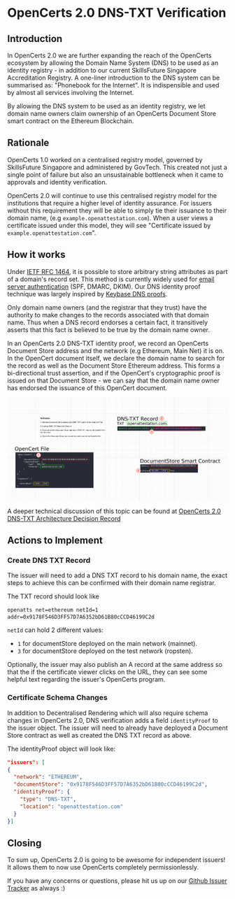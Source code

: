 # OpenCerts 2.0 DNS-TXT Verification

## Introduction 

In OpenCerts 2.0 we are further expanding the reach of the OpenCerts ecosystem by allowing the Domain Name System (DNS) to be used as an identity registry - in addition to our current SkillsFuture Singapore Accreditation Registry. A one-liner introduction to the DNS system can be summarised as: "Phonebook for the Internet". It is indispensible and used by almost all services involving the Internet.

By allowing the DNS system to be used as an identity registry, we let domain name owners claim ownership of an OpenCerts Document Store smart contract on the Ethereum Blockchain.

## Rationale

OpenCerts 1.0 worked on a centralised registry model, governed by SkillsFuture Singapore and administered by GovTech. This created not just a single point of failure but also an unsustainable  bottleneck when it came to approvals and identity verification.

OpenCerts 2.0 will continue to use this centralised registry model for the institutions that require a higher level of identity assurance. For issuers without this requirement they will be able to simply tie their issuance to their domain name, (e.g `example.openattestation.com`). When a user views a certificate issued under this model, they will see "Certificate issued by `example.openattestation.com`".

## How it works

Under [IETF RFC 1464](https://tools.ietf.org/html/rfc1464), it is possible to store arbitrary string attributes as part of a domain's record set. This method is currently widely used for [email server authentication](https://en.wikipedia.org/wiki/Email_authentication) (SPF, DMARC, DKIM). Our DNS identity proof technique was largely inspired by [Keybase DNS proofs](https://github.com/keybase/keybase-issues/issues/367).

Only domain name owners (and the registrar that they trust) have the authority to make changes to the records associated with that domain name. Thus when a DNS record endorses a certain fact, it transitively asserts that this fact is believed to be true by the domain name owner.

In an OpenCerts 2.0 DNS-TXT identity proof, we record an OpenCerts Document Store address and the network (e.g Ethereum, Main Net) it is on. In the OpenCert document itself, we declare the domain name to search for the record as well as the Document Store Ethereum address. This forms a bi-directional trust assertion, and if the OpenCert's cryptographic proof is issued on that Document Store - we can say that the domain name owner has endorsed the issuance of this OpenCert document.

![verification-steps.png](./assets/dns-verification/verification-steps.png)

A deeper technical discussion of this topic can be found at [OpenCerts 2.0 DNS-TXT Architecture Decision Record](https://github.com/OpenCerts/adr/blob/master/decentralized_identity_proof_DNS-TXT.md)

## Actions to Implement
### Create DNS TXT Record
The issuer will need to add a DNS TXT record to his domain name, the exact steps to achieve this can be confirmed with their domain name registrar.
  
The TXT record should look like
  
```text
openatts net=ethereum netId=1 addr=0x9178F546D3FF57D7A6352bD61B80cCCD46199C2d
```

`netId` can hold 2 different values:
- `1` for documentStore deployed on the main network (mainnet).
- `3` for documentStore deployed on the test network (ropsten).

Optionally, the issuer may also publish an A record at the same address so that the if the certificate viewer clicks on the URL, they can see some helpful text regarding the issuer's OpenCerts program.
  
### Certificate Schema Changes

In addition to Decentralised Rendering which will also require schema changes in OpenCerts 2.0, DNS verification adds a field `identityProof` to the issuer object. The issuer will need to already have deployed a Document Store contract as well as created the DNS TXT record as above.

The identityProof object will look like:

```json
"issuers": [
{
  "network": "ETHEREUM",
  "documentStore": "0x9178F546D3FF57D7A6352bD61B80cCCD46199C2d",
  "identityProof": {
    "type": "DNS-TXT",
    "location": "openattestation.com"
  }
}]
```
  
## Closing

To sum up, OpenCerts 2.0 is going to be awesome for independent issuers! It allows them to now use OpenCerts completely permissionlessly.

If you have any concerns or questions, please hit us up on our [Github Issuer Tracker](https://github.com/OpenCerts/opencerts-documentation/issues) as always :)
